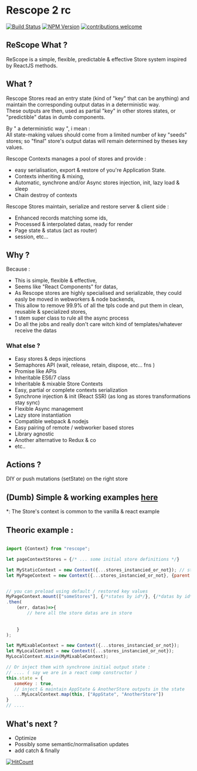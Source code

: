 # Rescope 2 rc

[![Build Status](https://travis-ci.org/CaipiLabs/rescope.svg?branch=master)](https://travis-ci.org/CaipiLabs/Caipi)
[![NPM Version](https://badge.fury.io/js/rescope.svg?style=flat)](https://npmjs.org/package/rescope)
[![contributions welcome](https://img.shields.io/badge/contributions-welcome-brightgreen.svg?style=flat)](#)


## ReScope What ?

ReScope is a simple, flexible, predictable \& effective Store system inspired by ReactJS methods.

## What ?

Rescope Stores read an entry state (kind of "key" that can be anything) and maintain the corresponding output datas in a deterministic way.<br>
These outputs are then, used as partial "key" in other stores states, or "predictible" datas in dumb components.<br>

By " a deterministic way ", i mean : <br/>
All state-making values should come from a limited number of key "seeds" stores; so "final" store's output datas will remain determined by theses key values.

Rescope Contexts manages a pool of stores and provide :
- easy serialisation, export & restore of you're Application State.
- Contexts inheriting & mixing,
- Automatic, synchrone and/or Async stores injection, init, lazy load & sleep
- Chain destroy of contexts

Rescope Stores maintain, serialize and restore server & client side :
- Enhanced records matching some ids,
- Processed & interpolated datas, ready for render
- Page state & status (act as router)
- session, etc... 

## Why ?

Because :

- This is simple, flexible & effective,
- Seems like "React Components" for datas,
- As Rescope stores are highly specialised and serializable, they could easly be moved in webworkers & node backends,
- This allow to remove 99.9% of all the tpls code and put them in clean, reusable & specialized stores, 
- 1 stem super class to rule all the async process
- Do all the jobs and really don't care witch kind of templates/whatever receive the datas
 
### What else ?

- Easy stores & deps injections
- Semaphores API (wait, release, retain, dispose, etc... fns )
- Promise like APIs
- Inheritable ES6/7 class
- Inheritable & mixable Store Contexts
- Easy, partial or complete contexts serialization
- Synchrone injection & init (React SSR) (as long as stores transformations stay sync)
- Flexible Async management
- Lazy store instantiation
- Compatible webpack & nodejs
- Easy pairing of remote / webworker based stores
- Library agnostic
- Another alternative to Redux & co
- etc..

## Actions ?

DIY or push mutations (setState) on the right store

## (Dumb) Simple \& working examples [here](src/example) 

\*: The Store's context is common to the vanilla & react example

## Theoric example :

``` jsx

import {Context} from "rescope";

let pageContextStores = {/* ... some initial store definitions */}

let MyStaticContext = new Context({...stores_instancied_or_not}); // stores are lazy instanciated on the context hashmap
let MyPageContext = new Context({...stores_instancied_or_not}, {parent:MyStaticContext});


// you can preload using default / restored key values
MyPageContext.mount(["someStores"], {/*states by id*/}, {/*datas by id*/})
.then(
    (err, datas)=>{
        // here all the store datas are in store
        
   
    }
);

let MyMixableContext = new Context({...stores_instancied_or_not});
let MyLocalContext = new Context({...stores_instancied_or_not});
MyLocalContext.mixin(MyMixableContext);

// Or inject them with synchrone initial output state :
// .... ( say we are in a react comp constructor )
this.state = {
   someKey : true,
   // inject & maintain AppState & AnotherStore outputs in the state
   ...MyLocalContext.map(this, ["AppState", "AnotherStore"])
}
// ....

```



## What's next ?

- Optimize
- Possibly some semantic/normalisation updates
- add catch & finally


[![HitCount](http://hits.dwyl.io/caipilabs/Caipilabs/rescope.svg)](http://hits.dwyl.io/caipilabs/Caipilabs/rescope)
